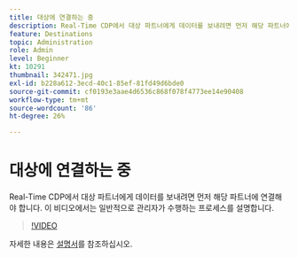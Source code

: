 ```yaml
---
title: 대상에 연결하는 중
description: Real-Time CDP에서 대상 파트너에게 데이터를 보내려면 먼저 해당 파트너에 연결해야 합니다. 이 비디오에서는 해당 pr을 살펴봅니다(설명은 60~160자 사이여야 함).
feature: Destinations
topic: Administration
role: Admin
level: Beginner
kt: 10291
thumbnail: 342471.jpg
exl-id: b228a612-3ecd-40c1-85ef-81fd49d6bde0
source-git-commit: cf0193e3aae4d6536c868f078f4773ee14e90408
workflow-type: tm+mt
source-wordcount: '86'
ht-degree: 26%

---
```


# 대상에 연결하는 중

Real-Time CDP에서 대상 파트너에게 데이터를 보내려면 먼저 해당 파트너에 연결해야 합니다. 이 비디오에서는 일반적으로 관리자가 수행하는 프로세스를 설명합니다.

>[!VIDEO](https://video.tv.adobe.com/v/342471/?quality=12&learn=on)

자세한 내용은 [설명서](https://experienceleague.adobe.com/docs/experience-platform/destinations/ui/connect-destination.html?lang=en)를 참조하십시오.
